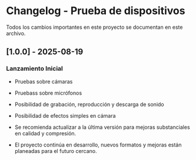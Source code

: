 # Changelog - Prueba de dispositivos

Todos los cambios importantes en este proyecto se documentan en este archivo.

## [1.0.0] - 2025-08-19
### Lanzamiento Inicial
- Pruebas sobre cámaras
- Pruebass sobre micrófonos
- Posibilidad de grabación, reproducción y descarga de sonido
- Posibilidad de efectos simples en cámara


- Se recomienda actualizar a la última versión para mejoras substanciales en calidad y compresión.
- El proyecto continúa en desarrollo, nuevos formatos y mejoras están planeadas para el futuro cercano.
